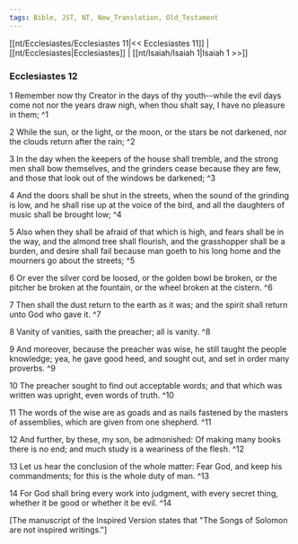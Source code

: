 ```yaml
---
tags: Bible, JST, NT, New_Translation, Old_Testament
---
```


[[nt/Ecclesiastes/Ecclesiastes 11|<< Ecclesiastes 11]] | [[nt/Ecclesiastes|Ecclesiastes]] | [[nt/Isaiah/Isaiah 1|Isaiah 1 >>]]

### Ecclesiastes 12

1 Remember now thy Creator in the days of thy youth\--while the evil days come not nor the years draw nigh, when thou shalt say, I have no pleasure in them;  ^1

2 While the sun, or the light, or the moon, or the stars be not darkened, nor the clouds return after the rain;  ^2

3 In the day when the keepers of the house shall tremble, and the strong men shall bow themselves, and the grinders cease because they are few, and those that look out of the windows be darkened;  ^3

4 And the doors shall be shut in the streets, when the sound of the grinding is low, and he shall rise up at the voice of the bird, and all the daughters of music shall be brought low;  ^4

5 Also when they shall be afraid of that which is high, and fears shall be in the way, and the almond tree shall flourish, and the grasshopper shall be a burden, and desire shall fail because man goeth to his long home and the mourners go about the streets;  ^5

6 Or ever the silver cord be loosed, or the golden bowl be broken, or the pitcher be broken at the fountain, or the wheel broken at the cistern.  ^6

7 Then shall the dust return to the earth as it was; and the spirit shall return unto God who gave it.  ^7

8 Vanity of vanities, saith the preacher; all is vanity.  ^8

9 And moreover, because the preacher was wise, he still taught the people knowledge; yea, he gave good heed, and sought out, and set in order many proverbs.  ^9

10 The preacher sought to find out acceptable words; and that which was written was upright, even words of truth.  ^10

11 The words of the wise are as goads and as nails fastened by the masters of assemblies, which are given from one shepherd.  ^11

12 And further, by these, my son, be admonished: Of making many books there is no end; and much study is a weariness of the flesh.  ^12

13 Let us hear the conclusion of the whole matter: Fear God, and keep his commandments; for this is the whole duty of man.  ^13

14 For God shall bring every work into judgment, with every secret thing, whether it be good or whether it be evil.  ^14

 \[The manuscript of the Inspired Version states that \"The Songs of Solomon are not inspired writings.\"\] 

 
